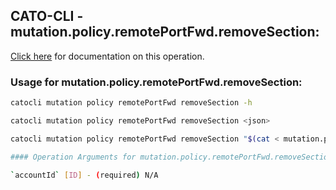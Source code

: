 
## CATO-CLI - mutation.policy.remotePortFwd.removeSection:
[Click here](https://api.catonetworks.com/documentation/#mutation-mutation.policy.remotePortFwd.removeSection) for documentation on this operation.

### Usage for mutation.policy.remotePortFwd.removeSection:

```bash
catocli mutation policy remotePortFwd removeSection -h

catocli mutation policy remotePortFwd removeSection <json>

catocli mutation policy remotePortFwd removeSection "$(cat < mutation.policy.remotePortFwd.removeSection.json)"

#### Operation Arguments for mutation.policy.remotePortFwd.removeSection ####

`accountId` [ID] - (required) N/A    
